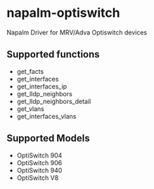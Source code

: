 # napalm-optiswitch

Napalm Driver for MRV/Adva Optiswitch devices

## Supported functions

* get_facts
* get_interfaces
* get_interfaces_ip
* get_lldp_neighbors
* get_lldp_neighbors_detail
* get_vlans
* get_interfaces_vlans

## Supported Models

* OptiSwitch 904
* OptiSwitch 906
* OptiSwitch 940
* OptiSwitch V8